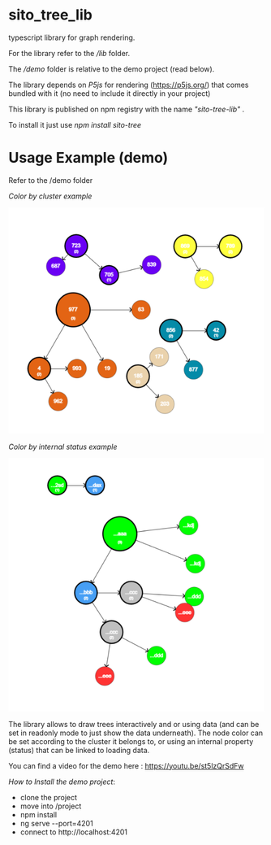 # sito_tree_lib
typescript library for graph rendering.

For the library refer to the */lib* folder. 

The */demo* folder is relative to the demo project (read below).

The library depends on *P5js* for rendering (https://p5js.org/) that comes bundled with it (no need to include it directly
in your project)

This library is published on npm registry with the name *"sito-tree-lib"* .

To install it just use *npm install sito-tree* 

# Usage Example (demo)
Refer to the /demo folder
 

*Color by cluster example*

 ![img](https://github.com/sitodav/sito_tree_lib/blob/develop/images/Untitled.png "Optional title")
 
 *Color by internal status example*
 
 ![img](https://github.com/sitodav/sito_tree_lib/blob/develop/images/Untitled2.png "Optional title")
 
  
The library allows to draw trees interactively and or using data (and can be set in readonly mode to just show the data underneath).
The node color can be set according to the cluster it belongs to, or using an internal property (status) that can be linked to loading data.

You can find a video for the demo here : https://youtu.be/st5lzQrSdFw

*How to Install the demo project*:

- clone the project
- move into /project
- npm install
- ng serve --port=4201
- connect to http://localhost:4201

 
